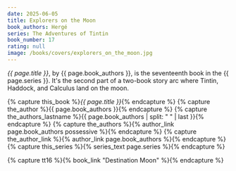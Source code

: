 ```yaml
---
date: 2025-06-05
title: Explorers on the Moon
book_authors: Hergé
series: The Adventures of Tintin
book_number: 17
rating: null
image: /books/covers/explorers_on_the_moon.jpg
---
```


<cite class="book-title">{{ page.title }}</cite>, by <span
class="author-name">{{ page.book_authors }}</span>, is the seventeenth book in
the <span class="book-series">{{ page.series }}</span>. It's the second part of
a two-book story arc where Tintin, Haddock, and Calculus land on the moon.

{% capture this_book %}<cite class="book-title">{{ page.title }}</cite>{% endcapture %}
{% capture the_author %}<span class="author-name">{{ page.book_authors }}</span>{% endcapture %}
{% capture the_authors_lastname %}<span class="author-name">{{ page.book_authors | split: " " | last }}</span>{% endcapture %}
{% capture the_authors %}{% author_link page.book_authors possessive %}{% endcapture %}
{% capture the_author_link %}{% author_link page.book_authors %}{% endcapture %}
{% capture this_series %}{% series_text page.series %}{% endcapture %}

{% capture tt16 %}{% book_link "Destination Moon" %}{% endcapture %}
